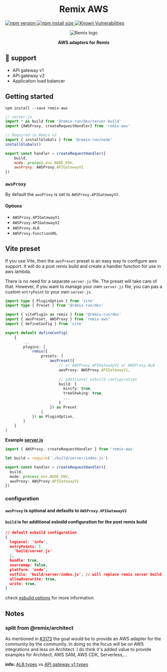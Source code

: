 <div align="center">
  <h1>Remix AWS</h1>
  <p align="left">
    <a href="https://www.npmjs.com/package/remix-aws?activeTab=versions">
      <img src="https://badge.fury.io/js/remix-aws.svg" alt="npm version" style="max-width:100%;">
    </a>
    <a href="https://packagephobia.com/result?p=remix-aws">
      <img src="https://packagephobia.com/badge?p=remix-aws" alt="npm install size" style="max-width:100%;">
    </a>
    <a href="https://snyk.io/test/github/wingleung/remix-aws">
      <img src="https://snyk.io/test/github/wingleung/remix-aws/badge.svg" alt="Known Vulnerabilities" data-canonical-src="https://snyk.io/test/github/wingleung/remix-aws" style="max-width:100%;">
    </a>
  </p>
  <img alt="Remix logo" src="https://raw.githubusercontent.com/wingleung/remix-aws/main/docs/img/remix-logo.png"/>
  <p><strong>AWS adapters for Remix</strong></p>
</div>

## 🚀 support

- API gateway v1
- API gateway v2
- Application load balancer

## Getting started

```shell
npm install --save remix-aws
```

```javascript
// server.js
import * as build from '@remix-run/dev/server-build'
import {AWSProxy, createRequestHandler} from 'remix-aws'

// Required in Remix v2
import { installGlobals } from '@remix-run/node'
installGlobals()

export const handler = createRequestHandler({
    build,
    mode: process.env.NODE_ENV,
    awsProxy: AWSProxy.APIGatewayV1
})
```

### `awsProxy`

By default the `awsProxy` is set to `AWSProxy.APIGatewayV2`.

#### Options

- `AWSProxy.APIGatewayV1`
- `AWSProxy.APIGatewayV2`
- `AWSProxy.ALB`
- `AWSProxy.FunctionURL`

## Vite preset

If you use Vite, then the `awsPreset` preset is an easy way to configure aws support.
It will do a post remix build and create a handler function for use in aws lambda.

There is no need for a separate `server.js` file. The preset will take care of that.
However, if you want to manage your own `server.js` file, you can pas a custom `entryPoint` to your own `server.js`.

```typescript
import type { PluginOption } from 'vite'
import type { Preset } from '@remix-run/dev'

import { vitePlugin as remix } from '@remix-run/dev'
import { awsPreset, AWSProxy } from 'remix-aws'
import { defineConfig } from 'vite'

export default defineConfig(
    {
        ...
        plugins: [
            remix({
                presets: [
                    awsPreset({
                        // or AWSProxy.APIGatewayV2 or AWSProxy.ALB
                        awsProxy: AWSProxy.APIGatewayV1,
                        
                        // additional esbuild configuration
                        build: {
                          minify: true,
                          treeShaking: true,
                          ...
                        }
                    }) as Preset
                ]
            }) as PluginOption,
        ]
    }
)
```

**Example [server.js](./templates/server.js)**

```typescript
import { AWSProxy, createRequestHandler } from 'remix-aws'

let build = require('./build/server/index.js')

export const handler = createRequestHandler({
  build,
  mode: process.env.NODE_ENV,
  awsProxy: AWSProxy.APIGatewayV1
})
```


### configuration

#### `awsProxy` is optional and defaults to `AWSProxy.APIGatewayV2`

#### `build` is for additional esbuild configuration for the post remix build

```json
// default esbuild configuration
{
  logLevel: 'info',
  entryPoints: [
    'build/server.js'
  ],
  bundle: true,
  sourcemap: false,
  platform: 'node',
  outfile: 'build/server/index.js', // will replace remix server build file
  allowOverwrite: true,
  write: true,
}
```
check [esbuild options](https://esbuild.github.io/api/#build-options) for more information

## Notes

### split from @remix/architect

As mentioned in [#3173](https://github.com/remix-run/remix/pull/3173) the goal would be to provide an AWS adapter for
the community by the community.
In doing so the focus will be on AWS integrations and less on Architect. I do think it's added value to provide examples
for Architect, AWS SAM, AWS CDK, Serverless,...

**info:** [ALB types](https://github.com/DefinitelyTyped/DefinitelyTyped/blob/master/types/aws-lambda/trigger/alb.d.ts#L29-L48)
vs [API gateway v1 types](https://github.com/DefinitelyTyped/DefinitelyTyped/blob/master/types/aws-lambda/trigger/api-gateway-proxy.d.ts#L116-L145)
